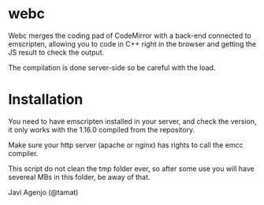 webc
====

Webc merges the coding pad of CodeMirror with a back-end connected to emscripten, allowing you to code in C++ right in the browser and getting the JS result to check the output.

The compilation is done server-side so be careful with the load.

Installation
============

You need to have emscripten installed in your server, and check the version, it only works with the 1.16.0 compiled from the repository.

Make sure your http server (apache or nginx) has rights to call the emcc compiler.

This script do not clean the tmp folder ever, so after some use you will have severeal MBs in this folder, be away of that.




Javi Agenjo (@tamat) 
